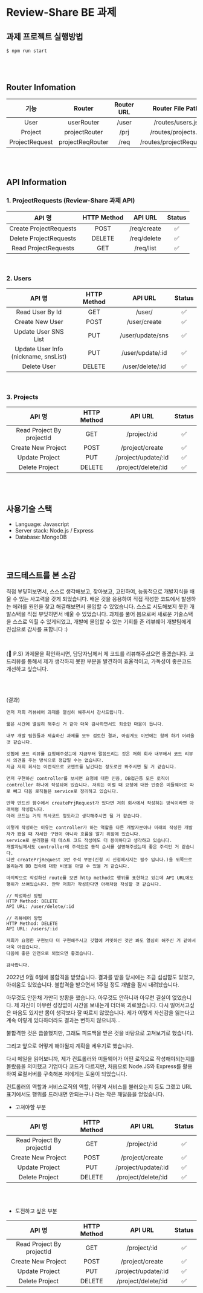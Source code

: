 # Review-Share BE 과제

## 과제 프로젝트 실행방법

```
$ npm run start
```

<br>
<br>

## Router Infomation

|      기능      |      Router      | Router URL |     Router File Path      |
| :------------: | :--------------: | :--------: | :-----------------------: |
|      User      |    userRouter    |   /user    |     /routes/users.js      |
|    Project     |  projectRouter   |    /prj    |    /routes/projects.js    |
| ProjectRequest | projectReqRouter |    /req    | /routes/projectRequest.js |

<br>
<br>

## API Information

### 1. ProjectRequests (Review-Share 과제 API)

|         API 명         | HTTP Method |   API URL   | Status |
| :--------------------: | :---------: | :---------: | :----: |
| Create ProjectRequests |    POST     | /req/create |   ✅   |
| Delete ProjectRequests |   DELETE    | /req/delete |   ✅   |
|  Read ProjectRequests  |     GET     |  /req/list  |   ✅   |

<br>

### 2. Users

|                  API 명                   | HTTP Method |     API URL      | Status |
| :---------------------------------------: | :---------: | :--------------: | :----: |
|              Read User By Id              |     GET     |      /user/      |   ✅   |
|              Create New User              |    POST     |   /user/create   |   ✅   |
|           Update User SNS List            |     PUT     | /user/update/sns |   ✅   |
| Update User Info <br> (nickname, snsList) |     PUT     | /user/update/:id |   ✅   |
|                Delete User                |   DELETE    | /user/delete/:id |   ✅   |

<br>

### 3. Projects

|          API 명           | HTTP Method |       API URL       | Status |
| :-----------------------: | :---------: | :-----------------: | :----: |
| Read Project By projectId |     GET     |    /project/:id     |   ✅   |
|    Create New Project     |    POST     |   /project/create   |   ✅   |
|      Update Project       |     PUT     | /project/update/:id |   ✅   |
|      Delete Project       |   DELETE    | /project/delete/:id |   ✅   |

<br><br>

## 사용기술 스택

- Language: Javascript
- Server stack: Node.js / Express
- Database: MongoDB

<br>
<br>

## 코드테스트를 본 소감

직접 부딪혀보면서, 스스로 생각해보고, 찾아보고, 고민하여, 능동적으로 개발지식을 배울 수 있는 사고력을 갖게 되었습니다.
배운 것을 응용하여 직접 작성한 코드에서 발생하는 에러를 원인을 찾고 해결해보면서 몰입할 수 있었습니다.
스스로 시도해보지 못한 개발스택을 직접 부딪히면서 배울 수 있었습니다.
과제를 풀어 봄으로써 새로운 기술스택을 스스로 익힐 수 있게되었고, 개발에 몰입할 수 있는 기회를 준 리뷰쉐어 개발팀에게 진심으로 감사를 표합니다 :)

<br>

(💌 P.S)
과제물을 확인하시면, 담당자님께서 제 코드를 리뷰해주셨으면 좋겠습니다.
코드리뷰를 통해서 제가 생각하지 못한 부분을 발견하여 효율적이고, 가독성이 좋은코드 개선하고 싶습니다.


<br>
<br>

(결과)


```
먼저 저희 리뷰쉐어 과제를 열심히 해주셔서 감사드립니다.

짧은 시간에 열심히 해주신 거 같아 더욱 감사하면서도 죄송한 마음이 듭니다.

내부 개발 팀원들과 제출하신 과제를 모두 검토한 결과, 아쉽게도 이번에는 함께 하기 어려울 것 같습니다.

깃헙에 코드 리뷰를 요청해주셨는데 지금부터 말씀드리는 것은 저희 회사 내부에서 코드 리뷰시 의견을 주는 방식으로 정답일 수는 없습니다. 
지금 저희 회사는 이런식으로 코멘트를 남긴다는 정도로만 봐주시면 될 거 같습니다.

먼저 구현하신 controller를 보시면 요청에 대한 인증, DB접근등 모든 로직이 controller 하나에 작성되어 있습니다. 저희는 이럴 때 요청에 대한 인증은 미들웨어로 따로 빼고 다음 로직들은 service로 정리하고 있습니다.

만약 만드신 함수에서 createPrjRequest가 있다면 저희 회사에서 작성하는 방식이라면 아래처럼 작성합니다.
아래 코드는 거의 의사코드 정도라고 생각해주시면 될 거 같습니다.

이렇게 작성하는 이유는 controller가 하는 역할을 다른 개발자분이나 미래의 작성한 개발자가 봤을 때 자세한 구현이 아니라 흐름을 알기 위함에 있습니다.
service로 분리했을 때 테스트 코드 작성에도 더 용이하다고 생각하고 있습니다.
개발자님께서도 controller에 주석으로 동작 순서를 설명해주셨는데 좋은 주석인 거 같습니다.
다만 createPrjRequest 3번 주석 부분(신청 시 신청메시지는 필수 입니다.)을 위쪽으로 올리는게 DB 접속에 대한 비용을 아낄 수 있을 거 같습니다.

마지막으로 작성하신 route를 보면 http method로 행위를 표현하고 있는데 API URL에도 행위가 쓰여있습니다. 만약 저희가 작성한다면 아래처럼 작성할 것 같습니다.

// 작성하신 방법
HTTP Method: DELETE
API URL: /user/delete/:id

// 리뷰쉐어 방법
HTTP Method: DELETE
API URL: /users/:id

저희가 요청한 구현보다 더 구현해주시고 깃헙에 커밋하신 것만 봐도 열심히 해주신 거 같아서 더욱 아쉽습니다.
다음에 좋은 인연으로 뵈었으면 좋겠습니다.

감사합니다.
```



2022년 9월 6일에 불합격을 받았습니다. 결과를 받을 당시에는 조금 섭섭함도 있었고, 아쉬움도 있었습니다.
불합격을 받으면서 1주일 정도 개발을 잠시 내려놨습니다. 

아무것도 안한채 가만히 방황을 했습니다. 아무것도 안하니까 아무런 결실이 없었습니다.
제 자신이 아무런 성장없이 시간을 보내는게 더더욱 괴로웠습니다. 다시 일어서고싶은 마음도 있지만 몸이 생각보다 잘 따르지 않았습니다.
제가 이렇게 자신감을 잃는다고 계속 이렇게 있다하더라도 결과는 변하지 않으니까...

불합격한 것은 씁쓸했지만, 그래도 피드백을 받은 것을 바탕으로 고쳐보기로 했습니다.

그리고 앞으로 어떻게 해야될지 계획을 세우기로 했습니다.

다시 메일을 읽어보니까, 제가 컨트롤러와 미들웨어가 어떤 로직으로 작성해야되는지를 몰랐음을 의미했고
기업마다 코드가 다르지만, 처음으로 Node.JS와 Express를 활용하여 로컬서버를 구축해본 저에게는 도움이 되었습니다.

컨트롤러의 역할과 서비스로직의 역할, 어떻게 서비스를 불러오는지 등도 그랬고
URL 표기에서도 행위를 드러내면 안되는구나 라는 작은 깨달음을 얻었습니다.

- 고쳐야할 부분 

|          API 명           | HTTP Method |       API URL       | Status |
| :-----------------------: | :---------: | :-----------------: | :----: |
| Read Project By projectId |     GET     |    /project/:id     |   ✅   |
|    Create New Project     |    POST     |   /project/create   |   ✅   |
|      Update Project       |     PUT     | /project/update/:id |   ✅   |
|      Delete Project       |   DELETE    | /project/delete/:id |   ✅   |


<br><br>

- 도전하고 싶은 부분

|          API 명           | HTTP Method |       API URL       | Status |
| :-----------------------: | :---------: | :-----------------: | :----: |
| Read Project By projectId |     GET     |    /project/:id     |   ✅   |
|    Create New Project     |    POST     |   /project/create   |   ✅   |
|      Update Project       |     PUT     | /project/update/:id |   ✅   |
|      Delete Project       |   DELETE    | /project/delete/:id |   ✅   |


